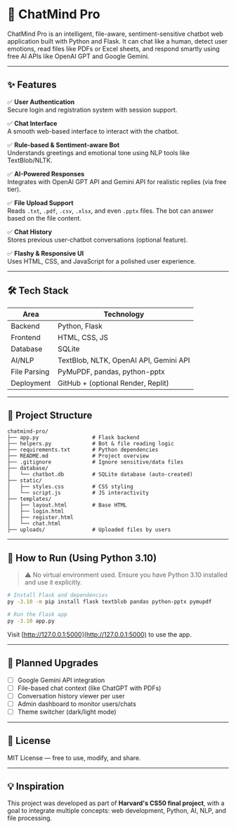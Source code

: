 # 🤖 ChatMind Pro

ChatMind Pro is an intelligent, file-aware, sentiment-sensitive chatbot web application built with Python and Flask. It can chat like a human, detect user emotions, read files like PDFs or Excel sheets, and respond smartly using free AI APIs like OpenAI GPT and Google Gemini.

---

## ✨ Features

✅ **User Authentication**  
Secure login and registration system with session support.

✅ **Chat Interface**  
A smooth web-based interface to interact with the chatbot.

✅ **Rule-based & Sentiment-aware Bot**  
Understands greetings and emotional tone using NLP tools like TextBlob/NLTK.

✅ **AI-Powered Responses**  
Integrates with OpenAI GPT API and Gemini API for realistic replies (via free tier).

✅ **File Upload Support**  
Reads `.txt`, `.pdf`, `.csv`, `.xlsx`, and even `.pptx` files. The bot can answer based on the file content.

✅ **Chat History**  
Stores previous user-chatbot conversations (optional feature).

✅ **Flashy & Responsive UI**  
Uses HTML, CSS, and JavaScript for a polished user experience.

---

## 🛠️ Tech Stack

| Area        | Technology         |
|-------------|--------------------|
| Backend     | Python, Flask      |
| Frontend    | HTML, CSS, JS      |
| Database    | SQLite             |
| AI/NLP      | TextBlob, NLTK, OpenAI API, Gemini API |
| File Parsing| PyMuPDF, pandas, python-pptx |
| Deployment  | GitHub + (optional Render, Replit) |

---

## 📂 Project Structure

```
chatmind-pro/
├── app.py                 # Flask backend
├── helpers.py             # Bot & file reading logic
├── requirements.txt       # Python dependencies
├── README.md              # Project overview
├── .gitignore             # Ignore sensitive/data files
├── database/
│   └── chatbot.db         # SQLite database (auto-created)
├── static/
│   ├── styles.css         # CSS styling
│   └── script.js          # JS interactivity
├── templates/
│   ├── layout.html        # Base HTML
│   ├── login.html
│   ├── register.html
│   └── chat.html
├── uploads/               # Uploaded files by users
```

---

## 🚀 How to Run (Using Python 3.10)

> ⚠️ No virtual environment used. Ensure you have Python 3.10 installed and use it explicitly.

```bash
# Install Flask and dependencies
py -3.10 -m pip install flask textblob pandas python-pptx pymupdf

# Run the Flask app
py -3.10 app.py
```

Visit [http://127.0.0.1:5000](http://127.0.0.1:5000) to use the app.

---

## 🧠 Planned Upgrades

- [ ] Google Gemini API integration
- [ ] File-based chat context (like ChatGPT with PDFs)
- [ ] Conversation history viewer per user
- [ ] Admin dashboard to monitor users/chats
- [ ] Theme switcher (dark/light mode)

---

## 📜 License

MIT License — free to use, modify, and share.

---

## 💡 Inspiration

This project was developed as part of **Harvard's CS50 final project**, with a goal to integrate multiple concepts: web development, Python, AI, NLP, and file processing.
